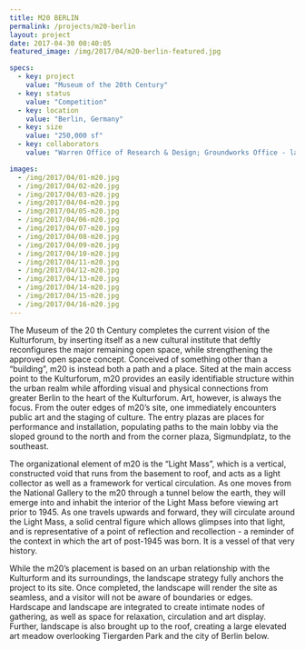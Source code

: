 ```yaml
---
title: M20 BERLIN
permalink: /projects/m20-berlin
layout: project
date: 2017-04-30 00:40:05
featured_image: /img/2017/04/m20-berlin-featured.jpg

specs: 
  - key: project
    value: "Museum of the 20th Century"
  - key: status
    value: "Competition"
  - key: location
    value: "Berlin, Germany"
  - key: size
    value: "250,000 sf"
  - key: collaborators
    value: "Warren Office of Research & Design; Groundworks Office - landscape"

images:
  - /img/2017/04/01-m20.jpg
  - /img/2017/04/02-m20.jpg
  - /img/2017/04/03-m20.jpg
  - /img/2017/04/04-m20.jpg
  - /img/2017/04/05-m20.jpg
  - /img/2017/04/06-m20.jpg
  - /img/2017/04/07-m20.jpg
  - /img/2017/04/08-m20.jpg
  - /img/2017/04/09-m20.jpg
  - /img/2017/04/10-m20.jpg
  - /img/2017/04/11-m20.jpg
  - /img/2017/04/12-m20.jpg
  - /img/2017/04/13-m20.jpg
  - /img/2017/04/14-m20.jpg
  - /img/2017/04/15-m20.jpg
  - /img/2017/04/16-m20.jpg
---
```


The Museum of the 20 th Century completes the current vision of the Kulturforum, by inserting itself as a new cultural institute that deftly reconfigures the major remaining open space, while strengthening the approved open space concept. Conceived of something other than a “building”, m20 is instead both a path and a place. Sited at the main access point to the Kulturforum, m20 provides an easily identifiable structure within the urban realm while affording visual and physical connections from greater Berlin to the heart of the Kulturforum. Art, however, is always the focus. From the outer edges of m20’s site, one immediately encounters public art and the staging of culture. The entry plazas are places for performance and installation, populating paths to the main lobby via the sloped ground to the north and from the corner plaza, Sigmundplatz, to the southeast.

The organizational element of m20 is the “Light Mass”, which is a vertical, constructed void that runs from the basement to roof, and acts as a light collector as well as a framework for vertical circulation. As one moves from the National Gallery to the m20 through a tunnel below the earth, they will emerge into and inhabit the interior of the Light Mass before viewing art prior to 1945. As one travels upwards and forward, they will circulate around the Light Mass, a solid central figure which allows glimpses into that light, and is representative of a point of reflection and recollection - a reminder of the context in which the art of post-1945 was born. It is a vessel of that very history.

While the m20’s placement is based on an urban relationship with the Kulturform and its surroundings, the landscape strategy fully anchors the project to its site. Once completed, the landscape will render the site as seamless, and a visitor will not be aware of boundaries or edges.  Hardscape and landscape are integrated to create intimate nodes of gathering, as well as space for relaxation, circulation and art display. Further, landscape is also brought up to the roof, creating a large elevated art meadow overlooking Tiergarden Park and the city of Berlin below.
